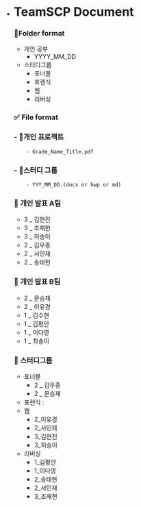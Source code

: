 - # TeamSCP Document


  ### 📁Folder format

  - 개인 공부
      - YYYY_MM_DD
  - 스터디그룹
      - 포너블
      - 포렌식
      - 웹
      - 리버싱

  ### ✅ File format

  ### - 📕개인 프로젝트
          - Grade_Name_Title.pdf 

  ### - 📕스터디 그룹
          - YYY_MM_DD.(docx or hwp or md)

  ### 📕 개인 발표 A팀
  - 3 _ 김현진
  - 3 _ 조재현
  - 3 _ 허송이
  - 2 _ 김우종
  - 2 _ 서민재
  - 2 _ 송태현

  ### 📕 개인 발표 B팀
  - 2 _ 문승재
  - 2 _ 이유경
  - 1 _ 김수현
  - 1 _ 김평안
  - 1 _ 이다영
  - 1 _ 최송이

  ### :orange_book: 스터디그룹
  - 포너블
    - 2 _ 김우종
    - 2 _ 문승재
  - 포렌식 : 
  - 웹
    - 2_이유경
    - 2_서민재
    - 3_김현진
    - 3_허송이
  - 리버싱
    - 1_김평안
    - 1_이다영
    - 2_송태현
    - 2_서민재
    - 3_조재현
